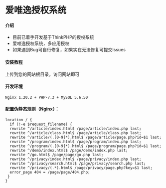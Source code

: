 # 爱唯逸授权系统

#### 介绍
- 目前已着手开发基于ThinkPHP的授权系统
- 爱唯逸授权系统，多应用授权
- 如果遇到Bug可自行修复，如果实在无法修复可提交Issues


#### 安装教程

上传到您的网站根目录，访问网站即可

#### 开发环境

```
Nginx 1.20.2 + PHP-7.3 + MySQL 5.6.50
```

#### 配置伪静态规则（Nginx）：

```nginx
location / {
  if (!-e $request_filename) {
  rewrite ^/article/index.html$ /page/article/index.php last;
  rewrite ^/article/class.html$ /page/article/class.php last;
  rewrite ^/article/(.[0-9]*).html$ /page/article/page.php?id=$1 last;
  rewrite ^/program/index.html$ /page/program/index.php last;
  rewrite ^/program/(.[0-9]*).html$ /page/program/page.php?id=$1 last;
  rewrite ^/demo/index.html$ /page/demo/index.php last;
  rewrite ^/go.html$ /page/page/go.php last;
  rewrite ^/privacy/index.html$ /page/privacy/index.php last;
  rewrite ^/privacy/search.html$ /page/privacy/search.php last;
  rewrite ^/privacy/(.*).html$ /page/privacy/page.php?key=$1 last;
  error_page 404 = /page/page/404.php;
 }
}
```